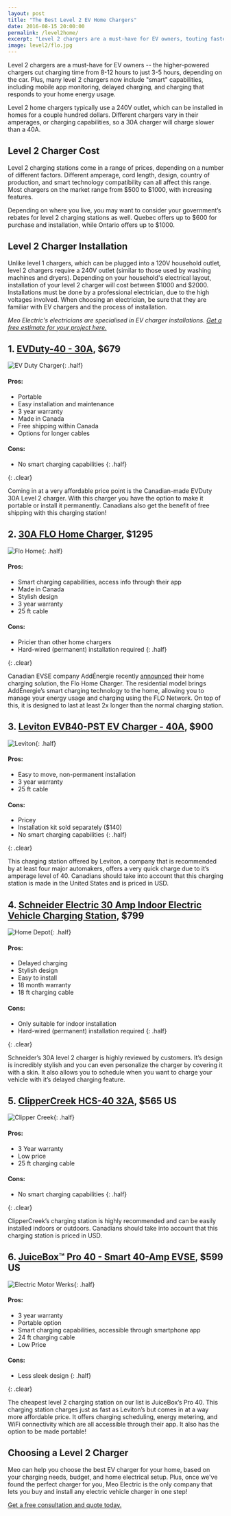 ```yaml
---
layout: post
title: "The Best Level 2 EV Home Chargers"
date: 2016-08-15 20:00:00
permalink: /level2home/
excerpt: "Level 2 chargers are a must-have for EV owners, touting faster charging and 'smart' features. Choose the best home charger for you with this countdown of the best level 2 EV chargers on the market."
image: level2/flo.jpg
---
```


Level 2 chargers are a must-have for EV owners -- the higher-powered chargers cut charging time from 8-12 hours to just 3-5 hours, depending on the car. Plus, many level 2 chargers now include "smart" capabilities, including mobile app monitoring, delayed charging, and charging that responds to your home energy usage.

Level 2 home chargers typically use a 240V outlet, which can be installed in homes for a couple hundred dollars. Different chargers vary in their amperages, or charging capabilities, so a 30A charger will charge slower than a 40A.

## Level 2 Charger Cost
Level 2 charging stations come in a range of prices, depending on a number of different factors. Different amperage, cord length, design, country of production, and smart technology compatibility can all affect this range. Most chargers on the market range from $500 to $1000, with increasing features.

Depending on where you live, you may want to consider your government’s rebates for level 2 charging stations as well. Quebec offers up to $600 for purchase and installation, while Ontario offers up to $1000.

## Level 2 Charger Installation

Unlike level 1 chargers, which can be plugged into a 120V household outlet, level 2 chargers require a 240V outlet (similar to those used by washing machines and dryers). Depending on your household's electrical layout, installation of your level 2 charger will cost between $1000 and $2000. Installations must be done by a professional electrician, due to the high voltages involved. When choosing an electrician, be sure that they are familiar with EV chargers and the process of installation.

_Meo Electric's electricians are specialised in EV charger installations. [Get a free estimate for your project here.](http://meoelectric.com/estimate)_

## 1. [EVDuty-40 - 30A](http://www.timetoelectrify.ca/product/evduty-40-portable/), $679

![EV Duty Charger](../img/level2home/EVDuty.jpg){: .half}

#### Pros:

* Portable
* Easy installation and maintenance
* 3 year warranty
* Made in Canada
* Free shipping within Canada
* Options for longer cables

####  Cons:

* No smart charging capabilities
{: .half}

{: .clear}

Coming in at a very affordable price point is the Canadian-made EVDuty 30A Level 2 charger. With this charger you have the option to make it portable or install it permanently. Canadians also get the benefit of free shipping with this charging station!

## 2. [30A FLO Home Charger](https://flo.ca/at-home/single-family), $1295

![Flo Home](../img/level2home/Flo.jpg){: .half}

#### Pros:

* Smart charging capabilities, access info through their app
* Made in Canada
* Stylish design
* 3 year warranty
* 25 ft cable

#### Cons:

* Pricier than other home chargers
* Hard-wired (permanent) installation required
{: .half}

{: .clear}

Canadian EVSE company AddÉnergie recently [announced](http://blog.meoelectric.com/evs29/) their home charging solution, the Flo Home Charger. The residential model brings AddÉnergie’s smart charging technology to the home, allowing you to manage your energy usage and charging using the FLO Network. On top of this, it is designed to last at least 2x longer than the normal charging station.

## 3. [Leviton EVB40-PST EV Charger - 40A](http://www.leviton.com/OA_HTML/ProductDetail.jsp?partnumber=EVB40-PST), $900

![Leviton](../img/level2home/Leviton.jpg){: .half}

#### Pros:

* Easy to move, non-permanent installation
* 3 year warranty
* 25 ft cable

#### Cons:

* Pricey
* Installation kit sold separately ($140)
* No smart charging capabilities
{: .half}

{: .clear}

This charging station offered by Leviton, a company that is recommended by at least four major automakers, offers a very quick charge due to it’s amperage level of 40. Canadians should take into account that this charging station is made in the United States and is priced in USD.

## 4. [Schneider Electric 30 Amp Indoor Electric Vehicle Charging Station](https://www.homedepot.ca/en/home/p.30-amp-indoor-electric-vehicle-charging-station-2nd-gen---enhanced-model.1000772478.html), $799

![Home Depot](../img/level2home/Schnieder.jpg){: .half}

#### Pros:

* Delayed charging
* Stylish design
* Easy to install
* 18 month warranty
* 18 ft charging cable

#### Cons:

* Only suitable for indoor installation
* Hard-wired (permanent) installation required
{: .half}

{: .clear}

Schneider’s 30A level 2 charger is highly reviewed by customers. It’s design is incredibly stylish and you can even personalize the charger by covering it with a skin. It also allows you to schedule when you want to charge your vehicle with it’s delayed charging feature.

## 5. [ClipperCreek HCS-40 32A](https://store.clippercreek.com/hcs-40-hcs-40p-ev-charging-station), $565 US

![Clipper Creek](../img/level2home/Clippercreek.jpg){: .half}

#### Pros:

* 3 Year warranty
* Low price
* 25 ft charging cable

#### Cons:

* No smart charging capabilities
{: .half}

{: .clear}

ClipperCreek’s charging station is highly recommended and can be easily installed indoors or outdoors. Canadians should take into account that this charging station is priced in USD.

## 6. [JuiceBox™ Pro 40 - Smart 40-Amp EVSE](https://emotorwerks.com/products/juicebox), $599 US

![Electric Motor Werks](../img/level2home/Juicebox.jpg){: .half}

#### Pros:

* 3 year warranty
* Portable option
* Smart charging capabilities, accessible through smartphone app
* 24 ft charging cable
* Low Price

#### Cons:

* Less sleek design
{: .half}

{: .clear}

The cheapest level 2 charging station on our list is JuiceBox’s Pro 40. This charging station charges just as fast as Leviton’s but comes in at a way more affordable price. It offers charging scheduling, energy metering, and WiFi connectivity which are all accessible through their app. It also has the option to be made portable!

## Choosing a Level 2 Charger

Meo can help you choose the best EV charger for your home, based on your charging needs, budget, and home electrical setup. Plus, once we've found the perfect charger for you, Meo Electric is the only company that lets you buy and install any electric vehicle charger in one step!

[Get a free consultation and quote today.](http://meoelectric.com/estimate)

